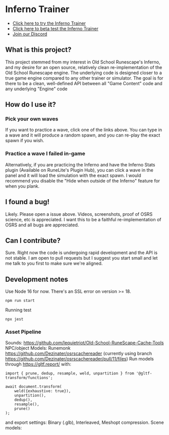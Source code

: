 # Inferno Trainer

- [Click here to try the Inferno Trainer](https://www.infernotrainer.com/)
- [Click here to beta test the Inferno Trainer](https://beta.infernotrainer.com/)
- [Join our Discord](https://discord.gg/Z3ZyY7Yzt5)

## What is this project?

This project stemmed from my interest in Old School Runescape's Inferno, and my desire for an open source, relatively clean re-implementation of the Old School Runescape engine. The underlying code is designed closer to a true game engine compared to any other trainer or simulator. The goal is for there to be a clean, well-defined API between all "Game Content" code and any underlying "Engine" code

## How do I use it?

### Pick your own waves

If you want to practice a wave, click one of the links above. You can type in a wave and it will produce a random spawn, and you can re-play the exact spawn if you wish.

### Practice a wave I failed in-game

Alternatively, if you are practicing the Inferno and have the Inferno Stats plugin (Available on RuneLite's Plugin Hub), you can click a wave in the panel and it will load the simulation with the exact spawn. I would recommend you disable the "Hide when outside of the Inferno" feature for when you plank.

## I found a bug!

Likely. Please open a issue above. Videos, screenshots, proof of OSRS science, etc is appreciated. I want this to be a faithful re-implementation of OSRS and all bugs are appreciated.

## Can I contribute?

Sure. Right now the code is undergoing rapid development and the API is not stable. I am open to pull requests but I suggest you start small and let me talk to you first to make sure we're aligned.

## Development notes

Use Node 16 for now. There's an SSL error on version >= 18.

    npm run start

Running test

    npx jest

### Asset Pipeline

Sounds: https://github.com/lequietriot/Old-School-RuneScape-Cache-Tools
NPC/object Models: Runemonk https://github.com/Dezinater/osrscachereader (currently using branch https://github.com/Dezinater/osrscachereader/pull/11/files)
Run models through https://gltf.report/ with:

    import { prune, dedup, resample, weld, unpartition } from '@gltf-transform/functions';

    await document.transform(
        weld({exhaustive: true}),
        unpartition(),
        dedup(),
        resample(),
        prune()
    );
    
and export settings: Binary (.glb), Interleaved, Meshopt compression.
Scene models: 